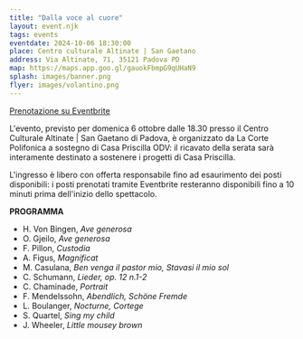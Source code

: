 ```yaml
---
title: "Dalla voce al cuore"
layout: event.njk
tags: events
eventdate: 2024-10-06 18:30:00
place: Centro culturale Altinate | San Gaetano
address: Via Altinate, 71, 35121 Padova PD
map: https://maps.app.goo.gl/gauokFbmpG9qUHaN9
splash: images/banner.png
flyer: images/volantino.png
---
```


<a class="underline" href="https://www.eventbrite.com/e/biglietti-dalla-voce-al-cuore-concerto-spettacolo-a-sostegno-di-casa-priscilla-odv-938514410867?utm-campaign=social&utm-content=attendeeshare&utm-medium=discovery&utm-term=listing&utm-source=cp&aff=ebdsshcopyurl"> 
Prenotazione su Eventbrite
</a>

L'evento, previsto per domenica 6 ottobre dalle 18.30 presso il Centro
Culturale Altinate | San Gaetano di Padova, è organizzato da La Corte
Polifonica a sostegno di Casa Priscilla ODV: il ricavato della serata sarà
interamente destinato a sostenere i progetti di Casa Priscilla.

L'ingresso è libero con offerta responsabile fino ad esaurimento dei posti
disponibili: i posti prenotati tramite Eventbrite resteranno disponibili fino a
10 minuti prima dell'inizio dello spettacolo.

**PROGRAMMA**

-    H. Von Bingen, _Ave generosa_
-    O. Gjeilo, _Ave generosa_
-    F. Pillon, _Custodia_
-    A. Figus, _Magnificat_
-    M. Casulana, _Ben venga il pastor mio, Stavasi il mio sol_
-    C. Schumann, _Lieder, op. 12 n.1-2_
-    C. Chaminade, _Portrait_
-    F. Mendelssohn, _Abendlich, Schöne Fremde_
-    L. Boulanger, _Nocturne, Cortege_
-    S. Quartel, _Sing my child_
-    J. Wheeler, _Little mousey brown_

